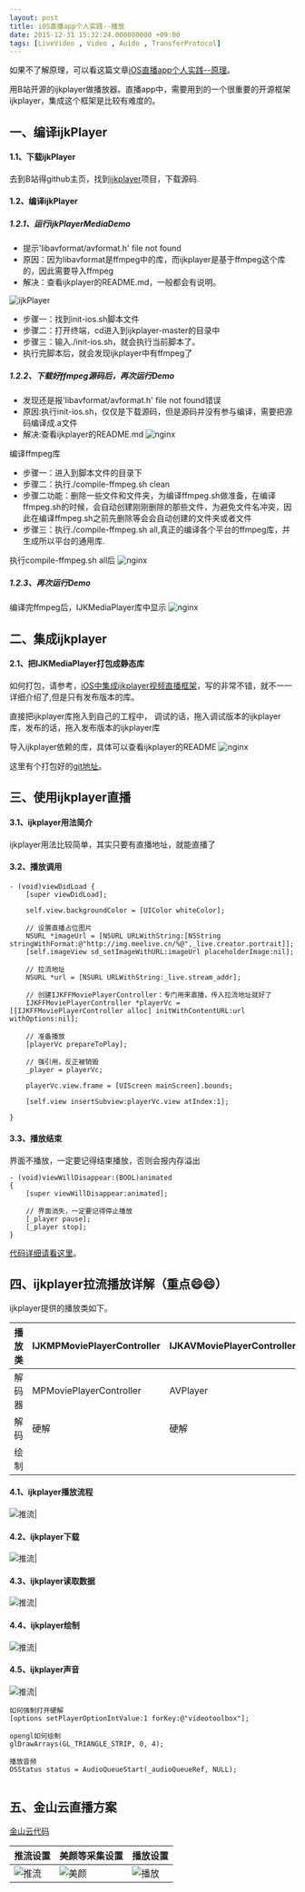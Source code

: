 ```yaml
---
layout: post
title: iOS直播app个人实践--播放
date: 2015-12-31 15:32:24.000000000 +09:00
tags: [LiveVideo , Video , Auido , TransferProtocol]
---
```


如果不了解原理，可以看这篇文章[iOS直播app个人实践--原理](http://garfieldlover.github.io/2015/12/iOS%E7%9B%B4%E6%92%ADapp%E4%B8%AA%E4%BA%BA%E5%AE%9E%E8%B7%B5-%E5%8E%9F%E7%90%86%E7%AF%87)。

用B站开源的ijkplayer做播放器。直播app中，需要用到的一个很重要的开源框架ijkplayer，集成这个框架是比较有难度的。

## 一、编译ijkPlayer
#### 1.1、下载ijkPlayer
去到B站得github主页，找到[ijkplayer](https://github.com/Bilibili/ijkplayer)项目，下载源码.

#### 1.2、编译ijkPlayer
##### 1.2.1、运行ijkPlayerMediaDemo
- 提示'libavformat/avformat.h' file not found
- 原因：因为libavformat是ffmpeg中的库，而ijkplayer是基于ffmpeg这个库的，因此需要导入ffmpeg
- 解决：查看ijkplayer的README.md，一般都会有说明。

![ijkPlayer](https://raw.githubusercontent.com/GarfieldLover/GarfieldLover.github.io/master/assets/postImages/304825-cca008e8e9f490e2.png)

- 步骤一：找到init-ios.sh脚本文件
- 步骤二：打开终端，cd进入到ijkplayer-master的目录中
- 步骤三：输入./init-ios.sh，就会执行当前脚本了。
- 执行完脚本后，就会发现ijkplayer中有ffmpeg了

##### 1.2.2、下载好ffmpeg源码后，再次运行Demo
- 发现还是报'libavformat/avformat.h' file not found错误
- 原因:执行init-ios.sh，仅仅是下载源码，但是源码并没有参与编译，需要把源码编译成.a文件
- 解决:查看ijkplayer的README.md
![nginx](https://raw.githubusercontent.com/GarfieldLover/GarfieldLover.github.io/master/assets/postImages/304825-be6a86d42b1b2b85.png)

编译ffmpeg库
- 步骤一：进入到脚本文件的目录下
- 步骤二：执行./compile-ffmpeg.sh clean
- 步骤二功能：删除一些文件和文件夹，为编译ffmpeg.sh做准备，在编译ffmpeg.sh的时候，会自动创建刚刚删除的那些文件，为避免文件名冲突，因此在编译ffmpeg.sh之前先删除等会会自动创建的文件夹或者文件
- 步骤三：执行./compile-ffmpeg.sh all,真正的编译各个平台的ffmpeg库，并生成所以平台的通用库.

执行compile-ffmpeg.sh all后
![nginx](https://raw.githubusercontent.com/GarfieldLover/GarfieldLover.github.io/master/assets/postImages/304825-550c2ed42b16519c.png)

##### 1.2.3、再次运行Demo
编译完ffmpeg后，IJKMediaPlayer库中显示
![nginx](https://raw.githubusercontent.com/GarfieldLover/GarfieldLover.github.io/master/assets/postImages/304825-b464482cec192c00.png)

## 二、集成ijkplayer
#### 2.1、把IJKMediaPlayer打包成静态库
如何打包，请参考，[iOS中集成ijkplayer视频直播框架](http://www.jianshu.com/p/1f06b27b3ac0)，写的非常不错，就不一一详细介绍了,但是只有发布版本的库。

直接把ijkplayer库拖入到自己的工程中，
调试的话，拖入调试版本的ijkplayer库，发布的话，拖入发布版本的ijkplayer库

导入ijkplayer依赖的库，具体可以查看ijkplayer的README
![nginx](https://raw.githubusercontent.com/GarfieldLover/GarfieldLover.github.io/master/assets/postImages/304825-2d968c96c6d49e14.png)

这里有个打包好的[git地址](https://git.coding.net/shirokuma/IJKMediaLibrary.git)。

## 三、使用ijkplayer直播
#### 3.1、ijkplayer用法简介
ijkplayer用法比较简单，其实只要有直播地址，就能直播了
#### 3.2、播放调用

```
- (void)viewDidLoad {
    [super viewDidLoad];

    self.view.backgroundColor = [UIColor whiteColor];

    // 设置直播占位图片
    NSURL *imageUrl = [NSURL URLWithString:[NSString stringWithFormat:@"http://img.meelive.cn/%@",_live.creator.portrait]];
    [self.imageView sd_setImageWithURL:imageUrl placeholderImage:nil];

    // 拉流地址
    NSURL *url = [NSURL URLWithString:_live.stream_addr];

    // 创建IJKFFMoviePlayerController：专门用来直播，传入拉流地址就好了
    IJKFFMoviePlayerController *playerVc = [[IJKFFMoviePlayerController alloc] initWithContentURL:url withOptions:nil];

    // 准备播放
    [playerVc prepareToPlay];

    // 强引用，反正被销毁
    _player = playerVc;

    playerVc.view.frame = [UIScreen mainScreen].bounds;

    [self.view insertSubview:playerVc.view atIndex:1];

}
```
#### 3.3、播放结束
界面不播放，一定要记得结束播放，否则会报内存溢出

```
- (void)viewWillDisappear:(BOOL)animated
{
    [super viewWillDisappear:animated];

    // 界面消失，一定要记得停止播放
    [_player pause];
    [_player stop];
}
```

[代码详细请看这里](https://github.com/GarfieldLover/GLLoveLiveVideo)。

## 四、ijkplayer拉流播放详解（重点😄😄）
ijkplayer提供的播放类如下。

播放类 | IJKMPMoviePlayerController | IJKAVMoviePlayerController | IJKFFMoviePlayerController
---|---|---|---
解码器 |MPMoviePlayerController | AVPlayer | ffmpeg
解码|硬解 | 硬解 | 软解（videotoolbox硬解）
绘制| |  | OpenGLES2

#### 4.1、ijkplayer播放流程
![推流](https://raw.githubusercontent.com/GarfieldLover/GarfieldLover.github.io/master/assets/postImages/ijk流程.png)|

#### 4.2、ijkplayer下载
![推流](https://raw.githubusercontent.com/GarfieldLover/GarfieldLover.github.io/master/assets/postImages/ijk流程.png)|

#### 4.3、ijkplayer读取数据
![推流](https://raw.githubusercontent.com/GarfieldLover/GarfieldLover.github.io/master/assets/postImages/ijk读取.png)|

#### 4.4、ijkplayer绘制
![推流](https://raw.githubusercontent.com/GarfieldLover/GarfieldLover.github.io/master/assets/postImages/ijk绘制.png)|

#### 4.5、ijkplayer声音
![推流](https://raw.githubusercontent.com/GarfieldLover/GarfieldLover.github.io/master/assets/postImages/ijk声音.png)|


```
如何强制打开硬解
[options setPlayerOptionIntValue:1 forKey:@"videotoolbox"];
```

```
opengl如何绘制
glDrawArrays(GL_TRIANGLE_STRIP, 0, 4);      
```

```
播放音频
OSStatus status = AudioQueueStart(_audioQueueRef, NULL);
 
```

## 五、金山云直播方案
[金山云代码](https://github.com/ksvc/KSYLive_iOS)


推流设置 | 美颜等采集设置 | 播放设置
---|---|---
![推流](https://raw.githubusercontent.com/GarfieldLover/GarfieldLover.github.io/master/assets/postImages/Snip20161229_2.png)| ![美颜](https://raw.githubusercontent.com/GarfieldLover/GarfieldLover.github.io/master/assets/postImages/Snip20161229_3.png)|![播放](https://raw.githubusercontent.com/GarfieldLover/GarfieldLover.github.io/master/assets/postImages/Snip20161229_4.png)
